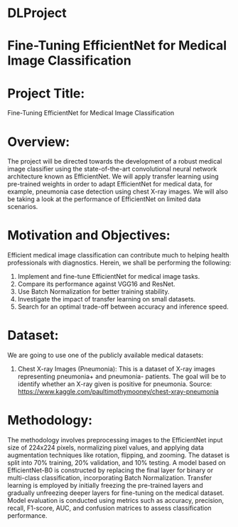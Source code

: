 # DLProject
# Fine-Tuning EfficientNet for Medical Image Classification

# Project Title:
Fine-Tuning EfficientNet for Medical Image Classification

# Overview:
The project will be directed towards the development of a robust medical image classifier using the state-of-the-art convolutional neural network architecture known as EfficientNet. We will apply transfer learning using pre-trained weights in order to adapt EfficientNet for medical data, for example, pneumonia case detection using chest X-ray images. We will also be taking a look at the performance of EfficientNet on limited data scenarios.

# Motivation and Objectives:
Efficient medical image classification can contribute much to helping health professionals with diagnostics. Herein, we shall be performing the following: 
1. Implement and fine-tune EfficientNet for medical image tasks.
2. Compare its performance against VGG16 and ResNet.
3. Use Batch Normalization for better training stability.
4. Investigate the impact of transfer learning on small datasets.
5. Search for an optimal trade-off between accuracy and inference speed.

# Dataset:
We are going to use one of the publicly available medical datasets:
1. Chest X-ray Images (Pneumonia): This is a dataset of X-ray images representing pneumonia+ and pneumonia- patients. The goal will be to identify whether an X-ray given is positive for pneumonia.
Source: https://www.kaggle.com/paultimothymooney/chest-xray-pneumonia

# Methodology:
The methodology involves preprocessing images to the EfficientNet input size of 224x224 pixels, normalizing pixel values, and applying data augmentation techniques like rotation, flipping, and zooming. The dataset is split into 70% training, 20% validation, and 10% testing. A model based on EfficientNet-B0 is constructed by replacing the final layer for binary or multi-class classification, incorporating Batch Normalization. Transfer learning is employed by initially freezing the pre-trained layers and gradually unfreezing deeper layers for fine-tuning on the medical dataset. Model evaluation is conducted using metrics such as accuracy, precision, recall, F1-score, AUC, and confusion matrices to assess classification performance.
